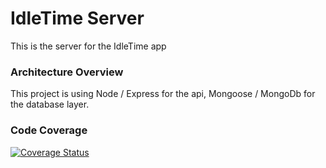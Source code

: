# IdleTime Server
This is the server for the IdleTime app

### Architecture Overview

This project is using Node / Express for the api, Mongoose / MongoDb for the database layer.

### Code Coverage

[![Coverage Status](https://coveralls.io/repos/github/nstranquist/idle-time-server/badge.svg)](https://coveralls.io/github/nstranquist/idle-time-server)

